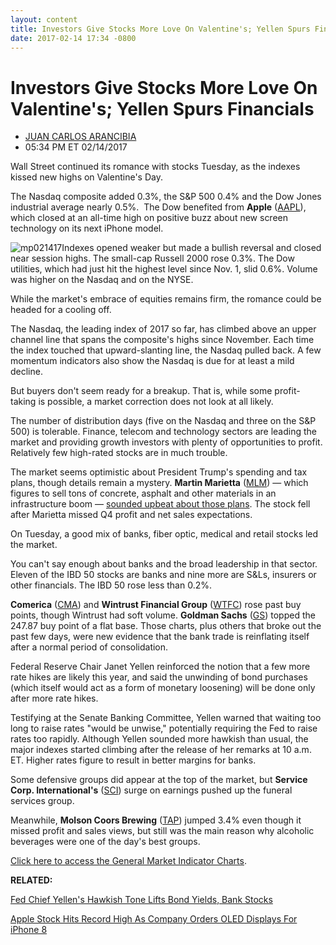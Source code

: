 ```yaml
---
layout: content
title: Investors Give Stocks More Love On Valentine's; Yellen Spurs Financials
date: 2017-02-14 17:34 -0800
---
```



Investors Give Stocks More Love On Valentine's; Yellen Spurs Financials
========================================================================




* [JUAN CARLOS ARANCIBIA](https://www.investors.com/author/arancibiaj/ "Posts by JUAN CARLOS ARANCIBIA")
* 05:34 PM ET 02/14/2017







Wall Street continued its romance with stocks Tuesday, as the indexes kissed new highs on Valentine's Day.


The Nasdaq composite added 0.3%, the S&P 500 0.4% and the Dow Jones industrial average nearly 0.5%.  The Dow benefited from **Apple** ([AAPL](https://research.investors.com/quote.aspx?symbol=AAPL)), which closed at an all-time high on positive buzz about new screen technology on its next iPhone model.


![mp021417](https://www.investors.com/wp-content/uploads/2017/02/MP021417.png)Indexes opened weaker but made a bullish reversal and closed near session highs. The small-cap Russell 2000 rose 0.3%. The Dow utilities, which had just hit the highest level since Nov. 1, slid 0.6%. Volume was higher on the Nasdaq and on the NYSE.


While the market's embrace of equities remains firm, the romance could be headed for a cooling off.


The Nasdaq, the leading index of 2017 so far, has climbed above an upper channel line that spans the composite's highs since November. Each time the index touched that upward-slanting line, the Nasdaq pulled back. A few momentum indicators also show the Nasdaq is due for at least a mild decline.


But buyers don't seem ready for a breakup. That is, while some profit-taking is possible, a market correction does not look at all likely.


The number of distribution days (five on the Nasdaq and three on the S&P 500) is tolerable. Finance, telecom and technology sectors are leading the market and providing growth investors with plenty of opportunities to profit. Relatively few high-rated stocks are in much trouble.


The market seems optimistic about President Trump's spending and tax plans, though details remain a mystery. **Martin Marietta** ([MLM](https://research.investors.com/quote.aspx?symbol=MLM)) — which figures to sell tons of concrete, asphalt and other materials in an infrastructure boom — [sounded upbeat about those plans](https://www.investors.com/news/martin-marietta-materials-reports-fourth-quarter-earnings/). The stock fell after Marietta missed Q4 profit and net sales expectations.


On Tuesday, a good mix of banks, fiber optic, medical and retail stocks led the market.


You can't say enough about banks and the broad leadership in that sector. Eleven of the IBD 50 stocks are banks and nine more are S&Ls, insurers or other financials. The IBD 50 rose less than 0.2%.


**Comerica** ([CMA](https://research.investors.com/quote.aspx?symbol=CMA)) and **Wintrust Financial Group** ([WTFC](https://research.investors.com/quote.aspx?symbol=WTFC)) rose past buy points, though Wintrust had soft volume. **Goldman Sachs** ([GS](https://research.investors.com/quote.aspx?symbol=GS)) topped the 247.87 buy point of a flat base. Those charts, plus others that broke out the past few days, were new evidence that the bank trade is reinflating itself after a normal period of consolidation.


Federal Reserve Chair Janet Yellen reinforced the notion that a few more rate hikes are likely this year, and said the unwinding of bond purchases (which itself would act as a form of monetary loosening) will be done only after more rate hikes.


Testifying at the Senate Banking Committee, Yellen warned that waiting too long to raise rates "would be unwise," potentially requiring the Fed to raise rates too rapidly. Although Yellen sounded more hawkish than usual, the major indexes started climbing after the release of her remarks at 10 a.m. ET. Higher rates figure to result in better margins for banks.


Some defensive groups did appear at the top of the market, but **Service Corp. International's** ([SCI](https://research.investors.com/quote.aspx?symbol=SCI)) surge on earnings pushed up the funeral services group.


Meanwhile, **Molson Coors Brewing** ([TAP](https://research.investors.com/quote.aspx?symbol=TAP)) jumped 3.4% even though it missed profit and sales views, but still was the main reason why alcoholic beverages were one of the day's best groups.


[Click here to access the General Market Indicator Charts](https://www.investors.com/wp-content/uploads/2017/02/IBD1402152612GMI.pdf).


**RELATED:**


[Fed Chief Yellen's Hawkish Tone Lifts Bond Yields, Bank Stocks](https://www.investors.com/news/economy/yellens-hawkish-tone-lifts-rates-and-bank-stocks/)


[Apple Stock Hits Record High As Company Orders OLED Displays For iPhone 8](https://www.investors.com/news/technology/click/apple-stock-hits-record-high-as-company-orders-oled-displays-for-iphone-8/)


 


 





